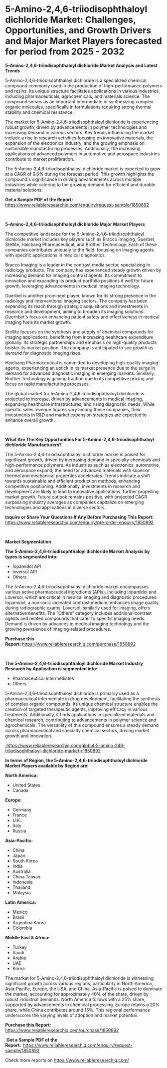 <p><h1>5-Amino-2,4,6-triiodisophthaloyl dichloride Market: Challenges, Opportunities, and Growth Drivers and Major Market Players forecasted for period from 2025 - 2032</h1></p><p><strong>5-Amino-2,4,6-triiodisophthaloyl dichloride Market Analysis and Latest Trends</strong></p>
<p><p>5-Amino-2,4,6-triiodisophthaloyl dichloride is a specialized chemical compound commonly used in the production of high-performance polymers and resins. Its unique structure facilitates applications in various industries, including pharmaceuticals, agrochemicals, and materials science. The compound serves as an important intermediate in synthesizing complex organic molecules, specifically in formulations requiring strong thermal stability and chemical resistance.</p><p>The market for 5-Amino-2,4,6-triiodisophthaloyl dichloride is experiencing robust growth, driven by advancements in polymer technologies and increasing demand in various sectors. Key trends influencing the market include a rise in research activities focusing on innovative materials, the expansion of the electronics industry, and the growing emphasis on sustainable manufacturing processes. Additionally, the increasing applications of advanced polymers in automotive and aerospace industries contribute to market proliferation.</p><p>The 5-Amino-2,4,6-triiodisophthaloyl dichloride market is expected to grow at a CAGR of 9.6% during the forecast period. This growth highlights the compound's significance in driving advancements across multiple industries while catering to the growing demand for efficient and durable material solutions.</p></p>
<p><strong>Get a Sample PDF of the Report:&nbsp;</strong> <a href="https://www.reliableresearchiq.com/enquiry/request-sample/1850892?utm_campaign=3058&utm_medium=2&utm_source=Github&utm_content=ia&utm_term=26032025&utm_id=5-amino-246-triiodisophthaloyl-dichloride">https://www.reliableresearchiq.com/enquiry/request-sample/1850892</a></p>
<p>&nbsp;</p>
<p><strong>5-Amino-2,4,6-triiodisophthaloyl dichloride Major Market Players</strong></p>
<p><p>The competitive landscape for the 5-Amino-2,4,6-triiodisophthaloyl dichloride market includes key players such as Bracco Imaging, Guerbet, Stellite, Haichang Pharmaceutical, and Brother Technology. Each of these companies contributes uniquely to the field, focusing on imaging agents with specific applications in medical diagnostics.</p><p>Bracco Imaging is a leader in the contrast media sector, specializing in radiology products. The company has experienced steady growth driven by increasing demand for imaging contrast agents. Its commitment to innovation and expanding its product portfolio positions it well for future growth, leveraging advancements in medical imaging technology.</p><p>Guerbet is another prominent player, known for its strong presence in the radiology and interventional imaging sectors. The company has been expanding its reach through strategic acquisitions and investments in research and development, aiming to broaden its imaging solutions. Guernbet's focus on enhancing patient safety and effectiveness in medical imaging fuels its market growth.</p><p>Stellite focuses on the synthesis and supply of chemical compounds for imaging applications, benefiting from increasing healthcare expenditure globally. Its strategic partnerships and emphasis on high-quality products bolster its market position. The company is anticipated to see growth as demand for diagnostic imaging rises.</p><p>Haichang Pharmaceutical is committed to developing high-quality imaging agents, experiencing an uptick in its market presence due to the surge in demand for advanced diagnostic imaging in emerging markets. Similarly, Brother Technology is gaining traction due to its competitive pricing and focus on rapid manufacturing processes.</p><p>The global market for 5-Amino-2,4,6-triiodisophthaloyl dichloride is projected to increase, driven by advancements in medical imaging, expanding healthcare infrastructures, and rising diagnostic needs. While specific sales revenue figures vary among these companies, their investments in R&D and market expansion strategies are expected to enhance overall growth.</p></p>
<p>&nbsp;</p>
<p><strong>What Are The Key Opportunities For 5-Amino-2,4,6-triiodisophthaloyl dichloride Manufacturers?</strong></p>
<p><p>The 5-Amino-2,4,6-triiodisophthaloyl dichloride market is poised for significant growth, driven by increasing demand in specialty chemicals and high-performance polymers. As industries such as electronics, automotive, and aerospace expand, the need for advanced materials with superior thermal and mechanical properties accelerates. Trends indicate a shift towards sustainable and efficient production methods, enhancing competitive positioning. Additionally, investments in research and development are likely to lead to innovative applications, further propelling market growth. Future outlook remains positive, with projected CAGR surpassing industry averages as companies capitalize on emerging technologies and applications in diverse sectors.</p></p>
<p><strong>Inquire or Share Your Questions If Any Before Purchasing This Report:</strong> <a href="https://www.reliableresearchiq.com/enquiry/pre-order-enquiry/1850892?utm_campaign=3058&utm_medium=2&utm_source=Github&utm_content=ia&utm_term=26032025&utm_id=5-amino-246-triiodisophthaloyl-dichloride">https://www.reliableresearchiq.com/enquiry/pre-order-enquiry/1850892</a></p>
<p>&nbsp;</p>
<p><strong>Market Segmentation</strong></p>
<p><strong>The 5-Amino-2,4,6-triiodisophthaloyl dichloride Market Analysis by types is segmented into:</strong></p>
<p><ul><li>Iopamidol API</li><li>loversol API</li><li>Others</li></ul></p>
<p><p>The 5-Amino-2,4,6-triiodisophthaloyl dichloride market encompasses various active pharmaceutical ingredients (APIs), including Iopamidol and Loversol, which are critical in medical imaging and diagnostic procedures. Iopamidol, a non-ionic iodinated contrast medium, enhances image quality during radiographic exams. Loversol, similarly used for imaging, offers alternative benefits. The “Others” category includes additional contrast agents and related compounds that cater to specific imaging needs. Demand is driven by advances in medical imaging technology and the growing prevalence of imaging-related procedures.</p></p>
<p><strong>Purchase this Report:&nbsp;</strong><a href="https://www.reliableresearchiq.com/purchase/1850892?utm_campaign=3058&utm_medium=2&utm_source=Github&utm_content=ia&utm_term=26032025&utm_id=5-amino-246-triiodisophthaloyl-dichloride">https://www.reliableresearchiq.com/purchase/1850892</a></p>
<p>&nbsp;</p>
<p><strong>The 5-Amino-2,4,6-triiodisophthaloyl dichloride Market Industry Research by Application is segmented into:</strong></p>
<p><ul><li>Pharmaceutical Intermediates</li><li>Others</li></ul></p>
<p><p>5-Amino-2,4,6-triiodisophthaloyl dichloride is primarily used as a pharmaceutical intermediate in drug development, facilitating the synthesis of complex organic compounds. Its unique chemical structure enables the creation of targeted therapeutic agents, improving efficacy in various treatments. Additionally, it finds applications in specialized materials and chemical research, contributing to advancements in polymer science and agrochemicals. The versatility of this compound ensures a steady demand across pharmaceutical and specialty chemical sectors, driving market growth and innovation.</p></p>
<p><a href="https://www.reliableresearchiq.com/global-5-amino-246-triiodisophthaloyl-dichloride-market-r1850892?utm_campaign=3058&utm_medium=2&utm_source=Github&utm_content=ia&utm_term=26032025&utm_id=5-amino-246-triiodisophthaloyl-dichloride">&nbsp;https://www.reliableresearchiq.com/global-5-amino-246-triiodisophthaloyl-dichloride-market-r1850892</a></p>
<p><strong>In terms of Region, the 5-Amino-2,4,6-triiodisophthaloyl dichloride Market Players available by Region are:</strong></p>
<p>
    <p> <strong> North America: </strong>
        <ul>
            <li>United States</li>
            <li>Canada</li>
        </ul>
        </p> 
    <p> <strong> Europe: </strong>
        <ul>
            <li>Germany</li>
            <li>France</li>
            <li>U.K.</li>
            <li>Italy</li>
            <li>Russia</li>
        </ul>
        </p> 
    <p> <strong> Asia-Pacific: </strong>
        <ul>
            <li>China</li>
            <li>Japan</li>
            <li>South Korea</li>
            <li>India</li>
            <li>Australia</li>
            <li>China Taiwan</li>
            <li>Indonesia</li>
            <li>Thailand</li>
            <li>Malaysia</li>
        </ul>
        </p> 
    <p> <strong> Latin America: </strong>
        <ul>
            <li>Mexico</li>
            <li>Brazil</li>
            <li>Argentina Korea</li>
            <li>Colombia</li>
        </ul>
        </p> 
    <p> <strong> Middle East & Africa: </strong>
        <ul>
            <li>Turkey</li>
            <li>Saudi</li>
            <li>Arabia</li>
            <li>UAE</li>
            <li>Korea</li>
        </ul>
    </p>
    </p>
<p><p>The market for 5-Amino-2,4,6-triiodisophthaloyl dichloride is witnessing significant growth across various regions, particularly in North America, Asia-Pacific, Europe, the USA, and China. Asia-Pacific is poised to dominate the market, accounting for approximately 40% of the share, driven by robust industrial demands. North America follows with a 25% share, supported by advancements in chemical processing. Europe retains a 20% share, while China contributes around 15%. This regional performance underscores the varying levels of adoption and market potential.</p></p>
<p><strong>Purchase this Report: </strong><a href="https://www.reliableresearchiq.com/purchase/1850892?utm_campaign=3058&utm_medium=2&utm_source=Github&utm_content=ia&utm_term=26032025&utm_id=5-amino-246-triiodisophthaloyl-dichloride">https://www.reliableresearchiq.com/purchase/1850892</a></p>
<p>&nbsp;<strong>Get a Sample PDF of the Report:&nbsp;&nbsp;</strong><a href="https://www.reliableresearchiq.com/enquiry/request-sample/1850892?utm_campaign=3058&utm_medium=2&utm_source=Github&utm_content=ia&utm_term=26032025&utm_id=5-amino-246-triiodisophthaloyl-dichloride">https://www.reliableresearchiq.com/enquiry/request-sample/1850892</a></p>
<p><strong></strong></p>
<p>Check more reports on <a href="https://www.reliableresearchiq.com/?utm_campaign=3058&utm_medium=2&utm_source=Github&utm_content=ia&utm_term=26032025&utm_id=5-amino-246-triiodisophthaloyl-dichloride">https://www.reliableresearchiq.com/</a></p>